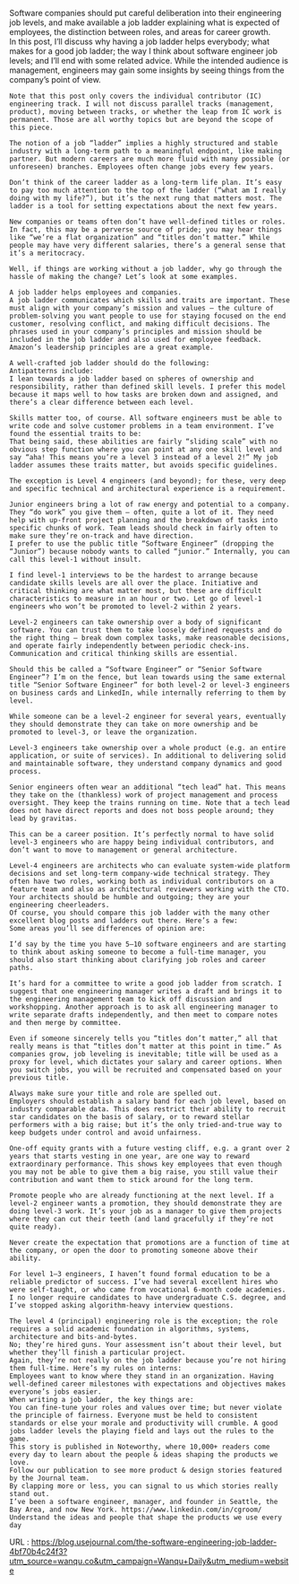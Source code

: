  Software companies should put careful deliberation into their engineering job levels, and make available a job ladder explaining what is expected of employees, the distinction between roles, and areas for career growth.  
    In this post, I’ll discuss why having a job ladder helps everybody; what makes for a good job ladder; the way I think about software engineer job levels; and I’ll end with some related advice. While the intended audience is management, engineers may gain some insights by seeing things from the company’s point of view.  

    Note that this post only covers the individual contributor (IC) engineering track. I will not discuss parallel tracks (management, product), moving between tracks, or whether the leap from IC work is permanent. Those are all worthy topics but are beyond the scope of this piece.  

    The notion of a job “ladder” implies a highly structured and stable industry with a long-term path to a meaningful endpoint, like making partner. But modern careers are much more fluid with many possible (or unforeseen) branches. Employees often change jobs every few years.  

    Don’t think of the career ladder as a long-term life plan. It’s easy to pay too much attention to the top of the ladder (“what am I really doing with my life?”), but it’s the next rung that matters most. The ladder is a tool for setting expectations about the next few years.  

    New companies or teams often don’t have well-defined titles or roles. In fact, this may be a perverse source of pride; you may hear things like “we’re a flat organization” and “titles don’t matter.” While people may have very different salaries, there’s a general sense that it’s a meritocracy.  

    Well, if things are working without a job ladder, why go through the hassle of making the change? Let’s look at some examples.  

    A job ladder helps employees and companies.  
    A job ladder communicates which skills and traits are important. These must align with your company’s mission and values — the culture of problem-solving you want people to use for staying focused on the end customer, resolving conflict, and making difficult decisions. The phrases used in your company’s principles and mission should be included in the job ladder and also used for employee feedback. Amazon’s leadership principles are a great example.  

    A well-crafted job ladder should do the following:  
    Antipatterns include:  
    I lean towards a job ladder based on spheres of ownership and responsibility, rather than defined skill levels. I prefer this model because it maps well to how tasks are broken down and assigned, and there’s a clear difference between each level. 

    Skills matter too, of course. All software engineers must be able to write code and solve customer problems in a team environment. I’ve found the essential traits to be:  
    That being said, these abilities are fairly “sliding scale” with no obvious step function where you can point at any one skill level and say “aha! This means you’re a level 3 instead of a level 2!” My job ladder assumes these traits matter, but avoids specific guidelines.  

    The exception is Level 4 engineers (and beyond); for these, very deep and specific technical and architectural experience is a requirement.  

    Junior engineers bring a lot of raw energy and potential to a company. They “do work” you give them — often, quite a lot of it. They need help with up-front project planning and the breakdown of tasks into specific chunks of work. Team leads should check in fairly often to make sure they’re on-track and have direction.  
    I prefer to use the public title “Software Engineer” (dropping the “Junior”) because nobody wants to called “junior.” Internally, you can call this level-1 without insult.  

    I find level-1 interviews to be the hardest to arrange because candidate skills levels are all over the place. Initiative and critical thinking are what matter most, but these are difficult characteristics to measure in an hour or two. Let go of level-1 engineers who won’t be promoted to level-2 within 2 years.  

    Level-2 engineers can take ownership over a body of significant software. You can trust them to take loosely defined requests and do the right thing — break down complex tasks, make reasonable decisions, and operate fairly independently between periodic check-ins. Communication and critical thinking skills are essential.  

    Should this be called a “Software Engineer” or “Senior Software Engineer”? I’m on the fence, but lean towards using the same external title “Senior Software Engineer” for both level-2 or level-3 engineers on business cards and LinkedIn, while internally referring to them by level.  

    While someone can be a level-2 engineer for several years, eventually they should demonstrate they can take on more ownership and be promoted to level-3, or leave the organization.  

    Level-3 engineers take ownership over a whole product (e.g. an entire application, or suite of services). In additional to delivering solid and maintainable software, they understand company dynamics and good process. 

    Senior engineers often wear an additional “tech lead” hat. This means they take on the (thankless) work of project management and process oversight. They keep the trains running on time. Note that a tech lead does not have direct reports and does not boss people around; they lead by gravitas.  

    This can be a career position. It’s perfectly normal to have solid level-3 engineers who are happy being individual contributors, and don’t want to move to management or general architecture.  

    Level-4 engineers are architects who can evaluate system-wide platform decisions and set long-term company-wide technical strategy. They often have two roles, working both as individual contributors on a feature team and also as architectural reviewers working with the CTO. Your architects should be humble and outgoing; they are your engineering cheerleaders.  
    Of course, you should compare this job ladder with the many other excellent blog posts and ladders out there. Here’s a few:  
    Some areas you’ll see differences of opinion are:  

    I’d say by the time you have 5–10 software engineers and are starting to think about asking someone to become a full-time manager, you should also start thinking about clarifying job roles and career paths.  

    It’s hard for a committee to write a good job ladder from scratch. I suggest that one engineering manager writes a draft and brings it to the engineering management team to kick off discussion and workshopping. Another approach is to ask all engineering manager to write separate drafts independently, and then meet to compare notes and then merge by committee.  

    Even if someone sincerely tells you “titles don’t matter,” all that really means is that “titles don’t matter at this point in time.” As companies grow, job leveling is inevitable; title will be used as a proxy for level, which dictates your salary and career options. When you switch jobs, you will be recruited and compensated based on your previous title.  

    Always make sure your title and role are spelled out.  
    Employers should establish a salary band for each job level, based on industry comparable data. This does restrict their ability to recruit star candidates on the basis of salary, or to reward stellar performers with a big raise; but it’s the only tried-and-true way to keep budgets under control and avoid unfairness.  

    One-off equity grants with a future vesting cliff, e.g. a grant over 2 years that starts vesting in one year, are one way to reward extraordinary performance. This shows key employees that even though you may not be able to give them a big raise, you still value their contribution and want them to stick around for the long term.  

    Promote people who are already functioning at the next level. If a level-2 engineer wants a promotion, they should demonstrate they are doing level-3 work. It’s your job as a manager to give them projects where they can cut their teeth (and land gracefully if they’re not quite ready).  

    Never create the expectation that promotions are a function of time at the company, or open the door to promoting someone above their ability.  

    For level 1–3 engineers, I haven’t found formal education to be a reliable predictor of success. I’ve had several excellent hires who were self-taught, or who came from vocational 6-month code academies. I no longer require candidates to have undergraduate C.S. degree, and I’ve stopped asking algorithm-heavy interview questions.  
    
    The level 4 (principal) engineering role is the exception; the role requires a solid academic foundation in algorithms, systems, architecture and bits-and-bytes.  
    No; they’re hired guns. Your assessment isn’t about their level, but whether they’ll finish a particular project.  
    Again, they’re not really on the job ladder because you’re not hiring them full-time. Here’s my rules on interns:  
    Employees want to know where they stand in an organization. Having well-defined career milestones with expectations and objectives makes everyone’s jobs easier.  
    When writing a job ladder, the key things are:  
    You can fine-tune your roles and values over time; but never violate the principle of fairness. Everyone must be held to consistent standards or else your morale and productivity will crumble. A good jobs ladder levels the playing field and lays out the rules to the game.  
    This story is published in Noteworthy, where 10,000+ readers come every day to learn about the people & ideas shaping the products we love.  
    Follow our publication to see more product & design stories featured by the Journal team.  
    By clapping more or less, you can signal to us which stories really stand out.  
    I’ve been a software engineer, manager, and founder in Seattle, the Bay Area, and now New York. https://www.linkedin.com/in/cgroom/  
    Understand the ideas and people that shape the products we use every day  
    
  URL : https://blog.usejournal.com/the-software-engineering-job-ladder-4bf70b4c24f3?utm_source=wanqu.co&utm_campaign=Wanqu+Daily&utm_medium=website